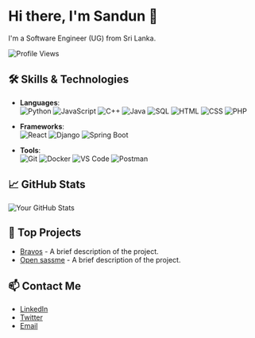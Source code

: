 # Hi there, I'm Sandun 👋

I'm a Software Engineer (UG) from Sri Lanka.

![Profile Views](https://komarev.com/ghpvc/?username=yourusername&color=blue)

## 🛠️ Skills & Technologies
- **Languages**:  
  ![Python](https://img.shields.io/badge/-Python-3776AB?style=flat&logo=python&logoColor=white) 
  ![JavaScript](https://img.shields.io/badge/-JavaScript-F7DF1E?style=flat&logo=javascript&logoColor=black) 
  ![C++](https://img.shields.io/badge/-C++-00599C?style=flat&logo=c%2B%2B&logoColor=white) 
  ![Java](https://img.shields.io/badge/-Java-007396?style=flat&logo=java&logoColor=white) 
  ![SQL](https://img.shields.io/badge/-SQL-4479A1?style=flat&logo=MySQL&logoColor=white) 
  ![HTML](https://img.shields.io/badge/-HTML-E34F26?style=flat&logo=html5&logoColor=white) 
  ![CSS](https://img.shields.io/badge/-CSS-1572B6?style=flat&logo=css3&logoColor=white) 
  ![PHP](https://img.shields.io/badge/-PHP-777BB4?style=flat&logo=php&logoColor=white)
  
- **Frameworks**:  
  ![React](https://img.shields.io/badge/-React-61DAFB?style=flat&logo=react&logoColor=black) 
  ![Django](https://img.shields.io/badge/-Django-092E20?style=flat&logo=django&logoColor=white) 
  ![Spring Boot](https://img.shields.io/badge/-Spring%20Boot-6DB33F?style=flat&logo=spring-boot&logoColor=white) 

- **Tools**:  
  ![Git](https://img.shields.io/badge/-Git-F05032?style=flat&logo=git&logoColor=white) 
  ![Docker](https://img.shields.io/badge/-Docker-2496ED?style=flat&logo=docker&logoColor=white) 
  ![VS Code](https://img.shields.io/badge/-VS%20Code-007ACC?style=flat&logo=visual-studio-code&logoColor=white) 
  ![Postman](https://img.shields.io/badge/-Postman-FF6C37?style=flat&logo=postman&logoColor=white)

## 📈 GitHub Stats
![Your GitHub Stats](https://github-readme-stats.vercel.app/api?username=yourusername&show_icons=true&theme=radical)

## 💼 Top Projects
- [Bravos](https://github.com/yourusername/projectname) - A brief description of the project.
- [Open sassme](https://github.com/yourusername/anotherproject) - A brief description of the project.

## 📫 Contact Me
- [LinkedIn](https://www.linkedin.com/in/sandun-bandara-1477212a7)
- [Twitter](https://x.com/sandunLiyanage_?t=fadSv_M8vNSePi9EO2IrqQ&s=08)
- [Email](mailto:sandunhhh90@gmail.com)
